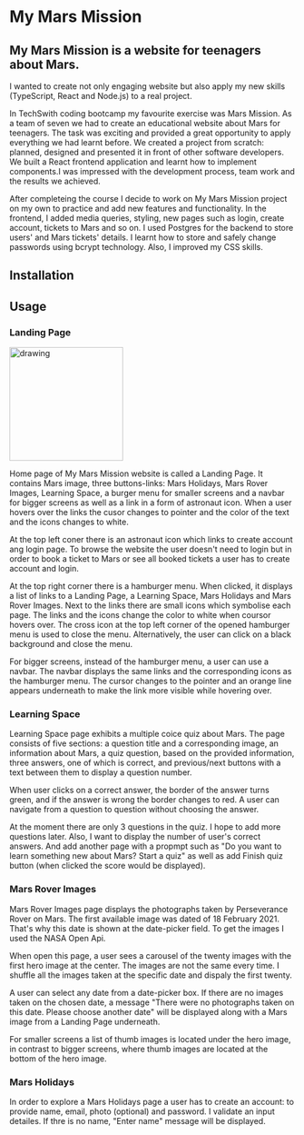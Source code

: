 # My Mars Mission

## My Mars Mission is a website for teenagers about Mars. 

I wanted to create not only engaging website but also apply my new skills (TypeScript, React and Node.js) to a real project.

In TechSwith coding bootcamp my favourite exercise was Mars Mission. As a team of seven we had to create an educational website about Mars for teenagers. The task was exciting and provided a great opportunity to apply everything we had learnt before. We created a project from scratch: planned, designed and presented it in front of other software developers. We built a React frontend application and learnt how to implement components.I was impressed with the development process, team work and the results we achieved. 

After completeing the course I decide to work on My Mars Mission project on my own to practice and add new features and functionality. In the frontend, I added media queries, styling, new pages such as login, create account, tickets to Mars and so on. I used Postgres for the backend to store users' and Mars tickets' details. I learnt how to store and safely change passwords using bcrypt technology. Also, I improved my CSS skills. 

## Installation



## Usage

### Landing Page

<img src="assets/images/LandinPage_1" alt="drawing" width="200"/>

Home page of My Mars Mission website is called a Landing Page. It contains Mars image, three buttons-links: Mars Holidays, Mars Rover Images, Learning Space, a burger menu for smaller screens and a navbar for bigger screens as well as a link in a form of  astronaut icon.  When a user hovers over the links the cusor changes to pointer and the color of the text and the icons changes to white.

At the top left coner there is an astronaut icon which links to create account ang login page. To browse the website the user doesn't need to login but in order to book a ticket to Mars or see all booked tickets a user has to create account and login.

At the top right corner there is a hamburger menu. When clicked, it displays a list of links to a Landing Page, a Learning Space, Mars Holidays and Mars Rover Images. Next to the links there are small icons which symbolise each page. The links and the icons change the color to white when coursor hovers over. The cross icon at the top left corner of the opened hamburger menu is used to close the menu. Alternatively, the user can click on a black background and close the menu.

For bigger screens, instead of the hamburger menu, a user can use a navbar. The navbar displays the same links and the corresponding icons as the hamburger menu. The cursor changes to the pointer and an orange line appears underneath to make the link more visible while hovering over.

### Learning Space

Learning Space page exhibits a multiple coice quiz about Mars. The page consists of five sections: a question title and a corresponding image, an information about Mars, a quiz question, based on the provided information, three answers, one of which is correct, and previous/next buttons with a text between them to display a question number.

When user clicks on a correct answer, the border of the answer turns green, and if the answer is wrong the border changes to red. A user can navigate from a question to question without choosing the answer.

At the moment there are only 3 questions in the quiz. I hope to add more questions later. Also, I want to display the number of user's correct answers. And add another page with a propmpt such as "Do you want to learn something new about Mars? Start a quiz" as well as add Finish quiz button (when clicked the score would be displayed).

### Mars Rover Images

Mars Rover Images page displays the photographs taken by Perseverance Rover on Mars. The first available image was dated of 18 February 2021. That's why this date is shown at the date-picker field. To get the images I used the NASA Open Api. 

When open this page, a user sees a carousel of the twenty images with the first hero image at the center. The images are not the same every time. I shuffle all the images taken at the specific date and dispaly the first twenty.

A user can select any date from a date-picker box. If there are no images taken on the chosen date, a message "There were no photographs taken on this date. Please choose another date" will be displayed along with a Mars image from a Landing Page underneath.

For smaller screens a list of thumb images is located under the hero image, in contrast to bigger screens, where thumb images are located at the bottom of the hero image.

### Mars Holidays

In order to explore a Mars Holidays page a user has to create an account: to provide name, email, photo (optional) and password. I validate an input detailes. If thre is no name, "Enter name" message will be displayed.
